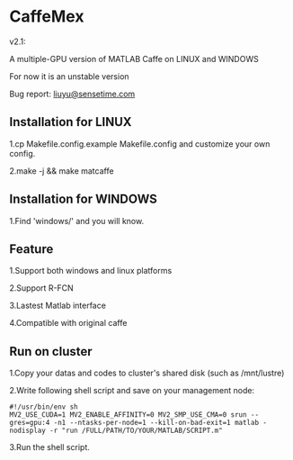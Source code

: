 # CaffeMex 
v2.1: 

A multiple-GPU version of MATLAB Caffe on LINUX and WINDOWS

For now it is an unstable version

Bug report: liuyu@sensetime.com
## Installation for LINUX

1.cp Makefile.config.example Makefile.config and customize your own config.

2.make -j && make matcaffe
## Installation for WINDOWS

1.Find 'windows/' and you will know.
## Feature

1.Support both windows and linux platforms

2.Support R-FCN

3.Lastest Matlab interface

4.Compatible with original caffe

## Run on cluster

1.Copy your datas and codes to cluster's shared disk (such as /mnt/lustre)

2.Write following shell script and save on your management node:

```
#!/usr/bin/env sh
MV2_USE_CUDA=1 MV2_ENABLE_AFFINITY=0 MV2_SMP_USE_CMA=0 srun --gres=gpu:4 -n1 --ntasks-per-node=1 --kill-on-bad-exit=1 matlab -nodisplay -r "run /FULL/PATH/TO/YOUR/MATLAB/SCRIPT.m"

```


3.Run the shell script.